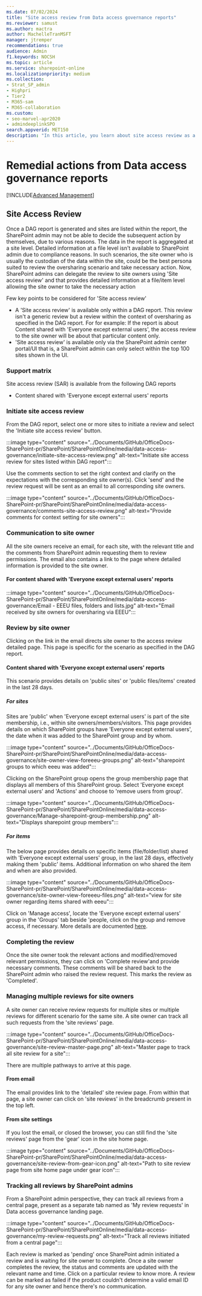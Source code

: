 ```yaml
---
ms.date: 07/02/2024
title: "Site access review from Data access governance reports"
ms.reviewer: samust
ms.author: mactra
author: MachelleTranMSFT
manager: jtremper
recommendations: true
audience: Admin
f1.keywords: NOCSH
ms.topic: article
ms.service: sharepoint-online
ms.localizationpriority: medium
ms.collection:  
- Strat_SP_admin
- Highpri
- Tier2
- M365-sam
- M365-collaboration
ms.custom:
- seo-marvel-apr2020
- admindeeplinkSPO
search.appverid: MET150
description: "In this article, you learn about site access review as a remedial action available from Data access governance for SharePoint admins."
---
```


# Remedial actions from Data access governance reports

[!INCLUDE[Advanced Management](includes/advanced-management.md)]

## Site Access Review

Once a DAG report is generated and sites are listed within the report, the SharePoint admin may not be able to decide the subsequent action by themselves, due to various reasons. The data in the report is aggregated at a site level. Detailed information at a file level isn't available to SharePoint admin due to compliance reasons. In such scenarios, the site owner who is usually the custodian of the data within the site, could be the best persona suited to review the oversharing scenario and take necessary action. Now, SharePoint admins can delegate the review to site owners using 'Site access review' and that provides detailed information at a file/item level allowing the site owner to take the necessary action

Few key points to be considered for 'Site access review'

- A 'Site access review' is available only within a DAG report. This review isn't a generic review but a review within the context of oversharing as specified in the DAG report. For for example: If the report is about Content shared with 'Everyone except external users', the access review to the site owner will be about that particular content only.
- 'Site access review' is available only via the SharePoint admin center portal/UI that is, a SharePoint admin can only select within the top 100 sites shown in the UI.

### Support matrix

Site access review (SAR) is available from the following DAG reports

- Content shared with 'Everyone except external users' reports

### Initiate site access review

From the DAG report, select one or more sites to initiate a review and select the 'Initiate site access review' button.

:::image type="content" source="../Documents/GitHub/OfficeDocs-SharePoint-pr/SharePoint/SharePointOnline/media/data-access-governance/initiate-site-access-review.png" alt-text="Initiate site access review for sites listed within DAG report":::

Use the comments section to set the right context and clarify on the expectations with the corresponding site owner(s). Click 'send' and the review request will be sent as an email to all corresponding site owners.

:::image type="content" source="../Documents/GitHub/OfficeDocs-SharePoint-pr/SharePoint/SharePointOnline/media/data-access-governance/comments-site-access-review.png" alt-text="Provide comments for context setting for site owners":::

### Communication to site owner

All the site owners receive an email, for each site, with the relevant title and the comments from SharePoint admin requesting them to review permissions. The email also contains a link to the page where detailed information is provided to the site owner.

#### For content shared with 'Everyone except external users' reports

:::image type="content" source="../Documents/GitHub/OfficeDocs-SharePoint-pr/SharePoint/SharePointOnline/media/data-access-governance/Email - EEEU files, folders and lists.jpg" alt-text="Email received by site owners for oversharing via EEEU":::

### Review by site owner

Clicking on the link in the email directs site owner to the access review detailed page. This page is specific for the scenario as specified in the DAG report.

#### Content shared with 'Everyone except external users' reports

This scenario provides details on 'public sites' or 'public files/items' created in the last 28 days.

##### For sites

Sites are 'public' when 'Everyone except external users' is part of the site membership,  i.e., within site owners/members/visitors. This page provides details on which SharePoint groups have 'Everyone except external users', the date when it was added to the SharePoint group and by whom.

:::image type="content" source="../Documents/GitHub/OfficeDocs-SharePoint-pr/SharePoint/SharePointOnline/media/data-access-governance/site-owner-view-foreeeu-groups.png" alt-text="sharepoint groups to which eeeu was added":::

Clicking on the SharePoint group opens the group membership page that displays all members of this SharePoint group. Select 'Everyone except external users' and 'Actions' and choose to 'remove users from group'.

:::image type="content" source="../Documents/GitHub/OfficeDocs-SharePoint-pr/SharePoint/SharePointOnline/media/data-access-governance/Manage-sharepoint-group-membership.png" alt-text="Displays sharepoint group members":::

##### For items

The below page provides details on specific items (file/folder/list) shared with 'Everyone except external users' group, in the last 28 days, effectively making them 'public' items. Additional information on who shared the item and when are also provided.

:::image type="content" source="../Documents/GitHub/OfficeDocs-SharePoint-pr/SharePoint/SharePointOnline/media/data-access-governance/site-owner-view-foreeeu-files.png" alt-text="view for site owner regarding items shared with eeeu":::

Click on 'Manage access', locate the 'Everyone except external users' group in the 'Groups' tab beside 'people, click on the group and remove access, if necessary. More details are documented [here](https://support.microsoft.com/office/stop-sharing-onedrive-or-sharepoint-files-or-folders-or-change-permissions-0a36470f-d7fe-40a0-bd74-0ac6c1e13323).

### Completing the review

Once the site owner took the relevant actions and modified/removed relevant permissions, they can click on 'Complete review'and provide necessary comments. These comments will be shared back to the SharePoint admin who raised the review request. This marks the review as 'Completed'.

### Managing multiple reviews for site owners

A site owner can receive review requests for multiple sites or multiple reviews for different scenario for the same site. A site owner can track all such requests from the 'site reviews' page.

:::image type="content" source="../Documents/GitHub/OfficeDocs-SharePoint-pr/SharePoint/SharePointOnline/media/data-access-governance/site-review-master-page.png" alt-text="Master page to track all site review for a site":::

There are multiple pathways to arrive at this page.

#### From email

The email provides link to the 'detailed' site review page. From within that page, a site owner can click on 'site reviews' in the breadcrumb present in the top left.

#### From site settings

If you lost the email, or closed the browser, you can still find the 'site reviews' page from the 'gear' icon in the site home page.

:::image type="content" source="../Documents/GitHub/OfficeDocs-SharePoint-pr/SharePoint/SharePointOnline/media/data-access-governance/site-review-from-gear-icon.png" alt-text="Path to site review page from site home page under gear icon":::

### Tracking all reviews by SharePoint admins

From a SharePoint admin perspective, they can track all reviews from a central page, present as a separate tab named as 'My review requests' in Data access governance landing page.

:::image type="content" source="../Documents/GitHub/OfficeDocs-SharePoint-pr/SharePoint/SharePointOnline/media/data-access-governance/my-review-requests.png" alt-text="Track all reviews initiated from a central page":::

Each review is marked as 'pending' once SharePoint admin initiated a review and is waiting for site owner to complete. Once a site owner completes the review, the status and comments are updated with the relevant name and time. Click on a particular review to know more. A review can be marked as failed if the product couldn't determine a valid email ID for any site owner and hence there's no communication.
